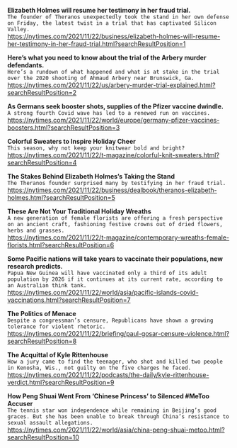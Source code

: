 **Elizabeth Holmes will resume her testimony in her fraud trial.**\
`The founder of Theranos unexpectedly took the stand in her own defense on Friday, the latest twist in a trial that has captivated Silicon Valley.`\
https://nytimes.com/2021/11/22/business/elizabeth-holmes-will-resume-her-testimony-in-her-fraud-trial.html?searchResultPosition=1

**Here’s what you need to know about the trial of the Arbery murder defendants.**\
`Here’s a rundown of what happened and what is at stake in the trial over the 2020 shooting of Ahmaud Arbery near Brunswick, Ga.`\
https://nytimes.com/2021/11/22/us/arbery-murder-trial-explained.html?searchResultPosition=2

**As Germans seek booster shots, supplies of the Pfizer vaccine dwindle.**\
`A strong fourth Covid wave has led to a renewed run on vaccines.`\
https://nytimes.com/2021/11/22/world/europe/germany-pfizer-vaccines-boosters.html?searchResultPosition=3

**Colorful Sweaters to Inspire Holiday Cheer**\
`This season, why not keep your knitwear bold and bright?`\
https://nytimes.com/2021/11/22/t-magazine/colorful-knit-sweaters.html?searchResultPosition=4

**The Stakes Behind Elizabeth Holmes’s Taking the Stand**\
`The Theranos founder surprised many by testifying in her fraud trial.`\
https://nytimes.com/2021/11/22/business/dealbook/theranos-elizabeth-holmes.html?searchResultPosition=5

**These Are Not Your Traditional Holiday Wreaths**\
`A new generation of female florists are offering a fresh perspective on an ancient craft, fashioning festive crowns out of dried flowers, herbs and grasses.`\
https://nytimes.com/2021/11/22/t-magazine/contemporary-wreaths-female-florists.html?searchResultPosition=6

**Some Pacific nations will take years to vaccinate their populations, new research predicts.**\
`Papua New Guinea will have vaccinated only a third of its adult population by 2026 if it continues at its current rate, according to an Australian think tank.`\
https://nytimes.com/2021/11/22/world/asia/pacific-islands-covid-vaccinations.html?searchResultPosition=7

**The Politics of Menace**\
`Despite a congressman’s censure, Republicans have shown a growing tolerance for violent rhetoric.`\
https://nytimes.com/2021/11/22/briefing/paul-gosar-censure-violence.html?searchResultPosition=8

**The Acquittal of Kyle Rittenhouse**\
`How a jury came to find the teenager, who shot and killed two people in Kenosha, Wis., not guilty on the five charges he faced.`\
https://nytimes.com/2021/11/22/podcasts/the-daily/kyle-rittenhouse-verdict.html?searchResultPosition=9

**How Peng Shuai Went From ‘Chinese Princess’ to Silenced #MeToo Accuser**\
`The tennis star won independence while remaining in Beijing’s good graces. But she has been unable to break through China’s resistance to sexual assault allegations.`\
https://nytimes.com/2021/11/22/world/asia/china-peng-shuai-metoo.html?searchResultPosition=10

